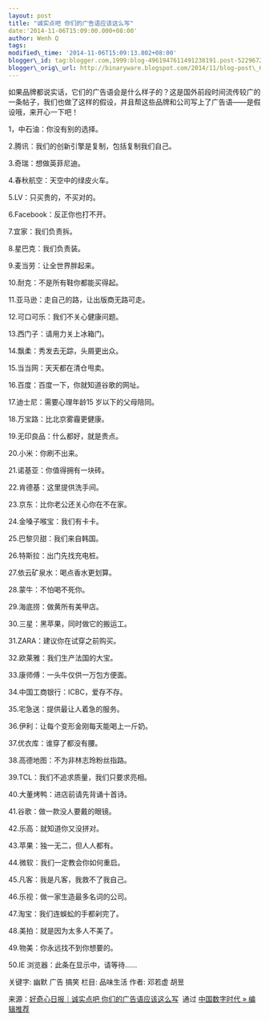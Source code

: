 ```yaml
--- 
layout: post 
title: "诚实点吧 你们的广告语应该这么写" 
date:'2014-11-06T15:09:00.000+08:00' 
author: Wenh Q
tags:
modified\_time: '2014-11-06T15:09:13.802+08:00' 
blogger\_id: tag:blogger.com,1999:blog-4961947611491238191.post-5229672901769109910
blogger\_orig\_url: http://binaryware.blogspot.com/2014/11/blog-post\_63.html
---
```

如果品牌都说实话，它们的广告语会是什么样子的？这是国外前段时间流传较广的一条帖子，我们也做了这样的假设，并且帮这些品牌和公司写上了广告语——是假设哦，来开心一下吧！



1，中石油：你没有别的选择。



2.腾讯：我们的创新引擎是复制，包括复制我们自己。



3.奇瑞：想做英菲尼迪。



4.春秋航空：天空中的绿皮火车。



5.LV：只买贵的，不买对的。



6.Facebook：反正你也打不开。



7.宜家：我们负责拆。



8.星巴克：我们负责装。



9.麦当劳：让全世界胖起来。



10.耐克：不是所有鞋你都能买得起。



11.亚马逊：走自己的路，让出版商无路可走。



12.可口可乐：我们不关心健康问题。



13.西门子：请用力关上冰箱门。



14.飘柔：秀发去无踪，头屑更出众。



15.当当网：天天都在清仓甩卖。



16.百度：百度一下，你就知道谷歌的网址。



17.迪士尼：需要心理年龄15 岁以下的父母陪同。



18.万宝路：比北京雾霾更健康。



19.无印良品：什么都好，就是贵点。



20.小米：你刷不出来。



21.诺基亚：你值得拥有一块砖。



22.肯德基：这里提供洗手间。



23.京东：比你老公还关心你在不在家。



24.金嗓子喉宝：我们有卡卡。



25.巴黎贝甜：我们来自韩国。



26.特斯拉：出门先找充电桩。



27.依云矿泉水：喝点香水更划算。



28.蒙牛：不怕喝不死你。



29.海底捞：做黄所有美甲店。



30.三星：黑苹果，同时做它的搬运工。



31.ZARA：建议你在试穿之前购买。



32.欧莱雅：我们生产法国的大宝。



33.康师傅：一头牛仅供一万包方便面。



34.中国工商银行：ICBC，爱存不存。



35.宅急送：提供最让人着急的服务。



36.伊利：让每个变形金刚每天能喝上一斤奶。



37.优衣库：谁穿了都没有腰。



38.高德地图：不为非林志玲粉丝指路。



39.TCL：我们不追求质量，我们只要求亮相。



40.大董烤鸭：进店前请先背诵十首诗。



41.谷歌：做一款没人要戴的眼镜。



42.乐高：就知道你又没拼对。



43.苹果：独一无二，但人人都有。



44.微软：我们一定教会你如何重启。



45.凡客：我是凡客，我救不了我自己。



46.乐视：做一家生造最多名词的公司。



47.淘宝：我们连蜈蚣的手都剁完了。



48.美拍：就是因为太多人不美了。



49.物美：你永远找不到你想要的。



50.IE 浏览器：此条在显示中，请等待……



关键字: 幽默 广告 搞笑 栏目: 品味生活 作者: 邓若虚 胡昱
<div>




</div>

<div>

来源：[好奇心日报｜诚实点吧
你们的广告语应该这么写](http://feedproxy.google.com/~r/chinagfwblog/~3/v8VXnvyyaUc/)  通过 [中国数字时代
»
编辑推荐](http://pipes.yahoo.com/pipes/pipe.info?_id=4ebbe79f06d4342d785a0cab9913dc0c)

</div>
